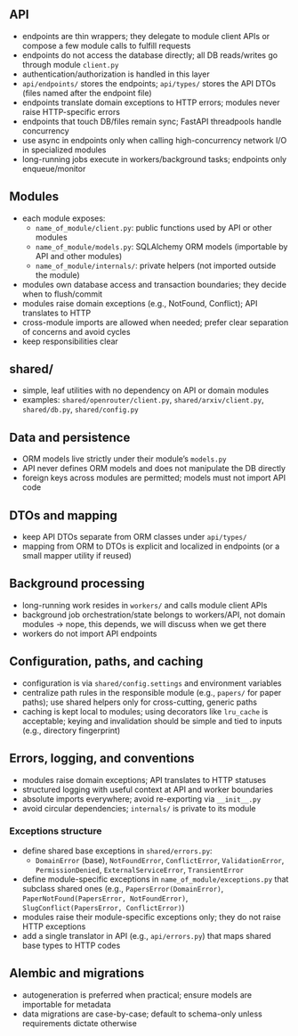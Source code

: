 



## API

- endpoints are thin wrappers; they delegate to module client APIs or compose a few module calls to fulfill requests
- endpoints do not access the database directly; all DB reads/writes go through module `client.py`
- authentication/authorization is handled in this layer
- `api/endpoints/` stores the endpoints; `api/types/` stores the API DTOs (files named after the endpoint file)
- endpoints translate domain exceptions to HTTP errors; modules never raise HTTP-specific errors
- endpoints that touch DB/files remain sync; FastAPI threadpools handle concurrency
- use async in endpoints only when calling high-concurrency network I/O in specialized modules
- long-running jobs execute in workers/background tasks; endpoints only enqueue/monitor


## Modules

- each module exposes:
  - `name_of_module/client.py`: public functions used by API or other modules
  - `name_of_module/models.py`: SQLAlchemy ORM models (importable by API and other modules)
  - `name_of_module/internals/`: private helpers (not imported outside the module)
- modules own database access and transaction boundaries; they decide when to flush/commit
- modules raise domain exceptions (e.g., NotFound, Conflict); API translates to HTTP
- cross-module imports are allowed when needed; prefer clear separation of concerns and avoid cycles
- keep responsibilities clear


## shared/

- simple, leaf utilities with no dependency on API or domain modules
- examples: `shared/openrouter/client.py`, `shared/arxiv/client.py`, `shared/db.py`, `shared/config.py`


## Data and persistence

- ORM models live strictly under their module’s `models.py`
- API never defines ORM models and does not manipulate the DB directly
- foreign keys across modules are permitted; models must not import API code


## DTOs and mapping

- keep API DTOs separate from ORM classes under `api/types/`
- mapping from ORM to DTOs is explicit and localized in endpoints (or a small mapper utility if reused)


## Background processing

- long-running work resides in `workers/` and calls module client APIs
- background job orchestration/state belongs to workers/API, not domain modules -> nope, this depends, we will discuss when we get there
- workers do not import API endpoints


## Configuration, paths, and caching

- configuration is via `shared/config.settings` and environment variables
- centralize path rules in the responsible module (e.g., `papers/` for paper paths); use shared helpers only for cross-cutting, generic paths
- caching is kept local to modules; using decorators like `lru_cache` is acceptable; keying and invalidation should be simple and tied to inputs (e.g., directory fingerprint)


## Errors, logging, and conventions

- modules raise domain exceptions; API translates to HTTP statuses
- structured logging with useful context at API and worker boundaries
- absolute imports everywhere; avoid re-exporting via `__init__.py`
- avoid circular dependencies; `internals/` is private to its module

### Exceptions structure

- define shared base exceptions in `shared/errors.py`:
  - `DomainError` (base), `NotFoundError`, `ConflictError`, `ValidationError`, `PermissionDenied`, `ExternalServiceError`, `TransientError`
- define module-specific exceptions in `name_of_module/exceptions.py` that subclass shared ones (e.g., `PapersError(DomainError)`, `PaperNotFound(PapersError, NotFoundError)`, `SlugConflict(PapersError, ConflictError)`)
- modules raise their module-specific exceptions only; they do not raise HTTP exceptions
- add a single translator in API (e.g., `api/errors.py`) that maps shared base types to HTTP codes


## Alembic and migrations

- autogeneration is preferred when practical; ensure models are importable for metadata
- data migrations are case-by-case; default to schema-only unless requirements dictate otherwise